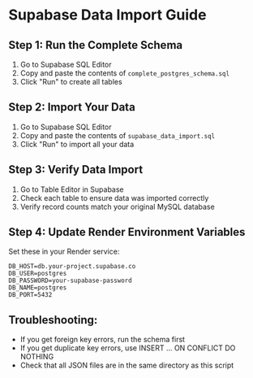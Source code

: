 
# Supabase Data Import Guide

## Step 1: Run the Complete Schema
1. Go to Supabase SQL Editor
2. Copy and paste the contents of `complete_postgres_schema.sql`
3. Click "Run" to create all tables

## Step 2: Import Your Data
1. Go to Supabase SQL Editor
2. Copy and paste the contents of `supabase_data_import.sql`
3. Click "Run" to import all your data

## Step 3: Verify Data Import
1. Go to Table Editor in Supabase
2. Check each table to ensure data was imported correctly
3. Verify record counts match your original MySQL database

## Step 4: Update Render Environment Variables
Set these in your Render service:
```
DB_HOST=db.your-project.supabase.co
DB_USER=postgres
DB_PASSWORD=your-supabase-password
DB_NAME=postgres
DB_PORT=5432
```

## Troubleshooting:
- If you get foreign key errors, run the schema first
- If you get duplicate key errors, use INSERT ... ON CONFLICT DO NOTHING
- Check that all JSON files are in the same directory as this script
